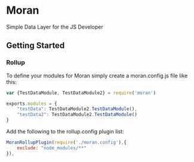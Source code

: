 # Moran
Simple Data Layer for the JS Developer

## Getting Started
### Rollup
To define your modules for Moran simply create a moran.config.js file like this:
```javascript
var {TestDataModule, TestDataModule2} = require('moran')

exports.modules = {
    "testData": TestDataModule2.TestDataModule(),
    "testData2": TestDataModule2.TestDataModule()
}
```

Add the following to the rollup.config plugin list:
```javascript
MoranRollupPlugin(require('./moran.config'),{
    exclude: "node_modules/**"
}),
```
